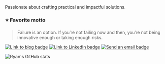 Passionate about crafting practical and impactful solutions.

### ⭐️ Favorite motto
> Failure is an option. If you’re not failing now and then, you’re not being innovative enough or taking enough risks.

[![Link to blog badge](http://img.shields.io/badge/Blog-1FC996?style=flat&logo=vimeo&logoColor=white&link=https://velog.io/@ryan-son)](https://velog.io/@ryan-son) 
[![Link to LinkedIn badge](http://img.shields.io/badge/LinkedIn-0A66C2?style=flat&logo=linkedin&logoColor=white&link=https://www.linkedin.com/in/geonhee-son-ryan)](https://www.linkedin.com/in/geonhee-son-ryan) 
[![Send an email badge](https://img.shields.io/badge/Gmail-d14836?style=flat&logo=Gmail&logoColor=white&link=mailto:ryan.son1002@gmail.com)](mailto:ryan.son1002@gmail.com)


![Ryan's GitHub stats](https://github-readme-stats.vercel.app/api?username=ryan-son&show_icons=true&theme=react)

<!--
**ryan-son/ryan-son** is a ✨ _special_ ✨ repository because its `README.md` (this file) appears on your GitHub profile.

Here are some ideas to get you started:

- 🔭 I’m currently working on ...
- 🌱 I’m currently learning ...
- 👯 I’m looking to collaborate on ...
- 🤔 I’m looking for help with ...
- 💬 Ask me about ...
- 📫 How to reach me: ...
- 😄 Pronouns: ...
- ⚡ Fun fact: ...
-->
